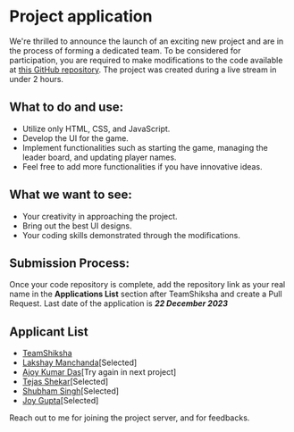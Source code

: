 # Project application

We're thrilled to announce the launch of an exciting new project and are in the process of forming a dedicated team. To be considered for participation, you are required to make modifications to the code available at [this GitHub repository](https://github.com/TeamShiksha/the-vinci-code-game-stream). The project was created during a live stream in under 2 hours.

## What to do and use:

- Utilize only HTML, CSS, and JavaScript.
- Develop the UI for the game.
- Implement functionalities such as starting the game, managing the leader board, and updating player names.
- Feel free to add more functionalities if you have innovative ideas.

## What we want to see:

- Your creativity in approaching the project.
- Bring out the best UI designs.
- Your coding skills demonstrated through the modifications.

## Submission Process:

Once your code repository is complete, add the repository link as your real name in the **Applications List** section after TeamShiksha and create a Pull Request. Last date of the application is **_22 December 2023_**

## Applicant List

- [TeamShiksha](https://github.com/TeamShiksha/the-vinci-code-game-stream)
- [Lakshay Manchanda](https://github.com/lakshayman/the-vinci-code-game-stream)[Selected]
- [Ajoy Kumar Das](https://github.com/ajoykumardas12/the-vinci-code-game)[Try again in next project]
- [Tejas Shekar](https://github.com/TejasShekar/the-vinci-code-game-stream)[Selected]
- [Shubham Singh](https://github.com/shubhamsigdar1/the-vinci-code-game-stream)[Selected]
- [Joy Gupta](https://github.com/ardourApeX/the-vinci-code-game-stream/tree/develop)[Selected]

Reach out to me for joining the project server, and for feedbacks.
